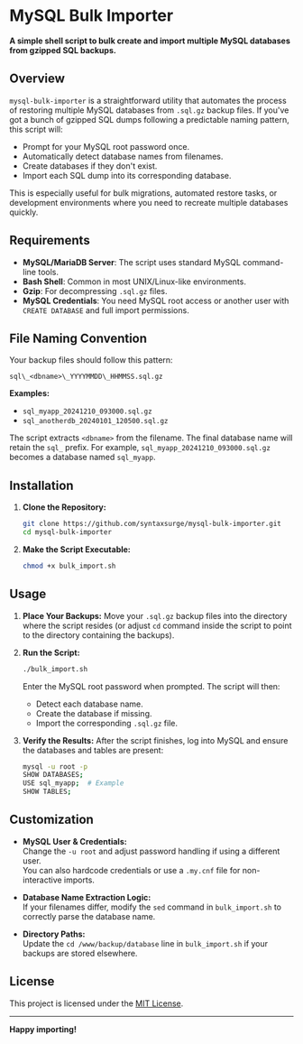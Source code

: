 # MySQL Bulk Importer

**A simple shell script to bulk create and import multiple MySQL databases from gzipped SQL backups.**

## Overview

`mysql-bulk-importer` is a straightforward utility that automates the process of restoring multiple MySQL databases from `.sql.gz` backup files. If you've got a bunch of gzipped SQL dumps following a predictable naming pattern, this script will:

- Prompt for your MySQL root password once.
- Automatically detect database names from filenames.
- Create databases if they don't exist.
- Import each SQL dump into its corresponding database.

This is especially useful for bulk migrations, automated restore tasks, or development environments where you need to recreate multiple databases quickly.

## Requirements

- **MySQL/MariaDB Server**: The script uses standard MySQL command-line tools.
- **Bash Shell**: Common in most UNIX/Linux-like environments.
- **Gzip**: For decompressing `.sql.gz` files.
- **MySQL Credentials**: You need MySQL root access or another user with `CREATE DATABASE` and full import permissions.

## File Naming Convention

Your backup files should follow this pattern:

```
sql\_<dbname>\_YYYYMMDD\_HHMMSS.sql.gz
```

**Examples:**
- `sql_myapp_20241210_093000.sql.gz`
- `sql_anotherdb_20240101_120500.sql.gz`

The script extracts `<dbname>` from the filename. The final database name will retain the `sql_` prefix. For example, `sql_myapp_20241210_093000.sql.gz` becomes a database named `sql_myapp`.

## Installation

1. **Clone the Repository:**
   ```bash
   git clone https://github.com/syntaxsurge/mysql-bulk-importer.git
   cd mysql-bulk-importer
   ```

2.  **Make the Script Executable:**
    ```bash
    chmod +x bulk_import.sh
    ```

## Usage

1.  **Place Your Backups:** Move your `.sql.gz` backup files into the directory where the script resides (or adjust `cd` command inside the script to point to the directory containing the backups).
    
2.  **Run the Script:**
    
    ```bash
    ./bulk_import.sh
    ```
    
    Enter the MySQL root password when prompted. The script will then:
    *   Detect each database name.
    *   Create the database if missing.
    *   Import the corresponding `.sql.gz` file.

3.  **Verify the Results:** After the script finishes, log into MySQL and ensure the databases and tables are present:
    
    ```bash
    mysql -u root -p
    SHOW DATABASES;
    USE sql_myapp;  # Example
    SHOW TABLES;
    ```
    

## Customization

*   **MySQL User & Credentials:**  
    Change the `-u root` and adjust password handling if using a different user.  
    You can also hardcode credentials or use a `.my.cnf` file for non-interactive imports.
    
*   **Database Name Extraction Logic:**  
    If your filenames differ, modify the `sed` command in `bulk_import.sh` to correctly parse the database name.
    
*   **Directory Paths:**  
    Update the `cd /www/backup/database` line in `bulk_import.sh` if your backups are stored elsewhere.
    

## License

This project is licensed under the [MIT License](LICENSE).

* * *

**Happy importing!**
